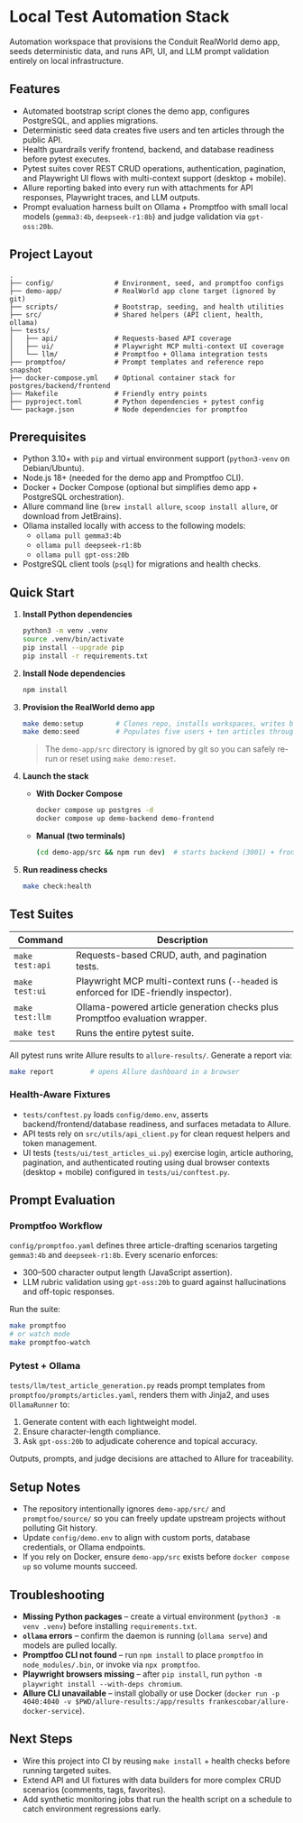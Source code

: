 # Local Test Automation Stack

Automation workspace that provisions the Conduit RealWorld demo app, seeds deterministic data, and runs API, UI, and LLM prompt validation entirely on local infrastructure.

## Features
- Automated bootstrap script clones the demo app, configures PostgreSQL, and applies migrations.
- Deterministic seed data creates five users and ten articles through the public API.
- Health guardrails verify frontend, backend, and database readiness before pytest executes.
- Pytest suites cover REST CRUD operations, authentication, pagination, and Playwright UI flows with multi-context support (desktop + mobile).
- Allure reporting baked into every run with attachments for API responses, Playwright traces, and LLM outputs.
- Prompt evaluation harness built on Ollama + Promptfoo with small local models (`gemma3:4b`, `deepseek-r1:8b`) and judge validation via `gpt-oss:20b`.

## Project Layout
```
.
├── config/               # Environment, seed, and promptfoo configs
├── demo-app/             # RealWorld app clone target (ignored by git)
├── scripts/              # Bootstrap, seeding, and health utilities
├── src/                  # Shared helpers (API client, health, ollama)
├── tests/
│   ├── api/              # Requests-based API coverage
│   ├── ui/               # Playwright MCP multi-context UI coverage
│   └── llm/              # Promptfoo + Ollama integration tests
├── promptfoo/            # Prompt templates and reference repo snapshot
├── docker-compose.yml    # Optional container stack for postgres/backend/frontend
├── Makefile              # Friendly entry points
├── pyproject.toml        # Python dependencies + pytest config
└── package.json          # Node dependencies for promptfoo
```

## Prerequisites
- Python 3.10+ with `pip` and virtual environment support (`python3-venv` on Debian/Ubuntu).
- Node.js 18+ (needed for the demo app and Promptfoo CLI).
- Docker + Docker Compose (optional but simplifies demo app + PostgreSQL orchestration).
- Allure command line (`brew install allure`, `scoop install allure`, or download from JetBrains).
- Ollama installed locally with access to the following models:
  - `ollama pull gemma3:4b`
  - `ollama pull deepseek-r1:8b`
  - `ollama pull gpt-oss:20b`
- PostgreSQL client tools (`psql`) for migrations and health checks.

## Quick Start

1. **Install Python dependencies**
   ```bash
   python3 -m venv .venv
   source .venv/bin/activate
   pip install --upgrade pip
   pip install -r requirements.txt
   ```

2. **Install Node dependencies**
   ```bash
   npm install
   ```

3. **Provision the RealWorld demo app**
   ```bash
   make demo:setup        # Clones repo, installs workspaces, writes backend .env, runs migrations
   make demo:seed         # Populates five users + ten articles through the public API
   ```

   > The `demo-app/src` directory is ignored by git so you can safely re-run or reset using `make demo:reset`.

4. **Launch the stack**
   - **With Docker Compose**
     ```bash
     docker compose up postgres -d
     docker compose up demo-backend demo-frontend
     ```
   - **Manual (two terminals)**
     ```bash
     (cd demo-app/src && npm run dev)  # starts backend (3001) + frontend (3000)
     ```

5. **Run readiness checks**
   ```bash
   make check:health
   ```

## Test Suites

| Command | Description |
|---------|-------------|
| `make test:api` | Requests-based CRUD, auth, and pagination tests. |
| `make test:ui` | Playwright MCP multi-context runs (`--headed` is enforced for IDE-friendly inspector). |
| `make test:llm` | Ollama-powered article generation checks plus Promptfoo evaluation wrapper. |
| `make test` | Runs the entire pytest suite. |

All pytest runs write Allure results to `allure-results/`. Generate a report via:

```bash
make report         # opens Allure dashboard in a browser
```

### Health-Aware Fixtures
- `tests/conftest.py` loads `config/demo.env`, asserts backend/frontend/database readiness, and surfaces metadata to Allure.
- API tests rely on `src/utils/api_client.py` for clean request helpers and token management.
- UI tests (`tests/ui/test_articles_ui.py`) exercise login, article authoring, pagination, and authenticated routing using dual browser contexts (desktop + mobile) configured in `tests/ui/conftest.py`.

## Prompt Evaluation

### Promptfoo Workflow
`config/promptfoo.yaml` defines three article-drafting scenarios targeting `gemma3:4b` and `deepseek-r1:8b`. Every scenario enforces:
- 300–500 character output length (JavaScript assertion).
- LLM rubric validation using `gpt-oss:20b` to guard against hallucinations and off-topic responses.

Run the suite:
```bash
make promptfoo
# or watch mode
make promptfoo-watch
```

### Pytest + Ollama
`tests/llm/test_article_generation.py` reads prompt templates from `promptfoo/prompts/articles.yaml`, renders them with Jinja2, and uses `OllamaRunner` to:
1. Generate content with each lightweight model.
2. Ensure character-length compliance.
3. Ask `gpt-oss:20b` to adjudicate coherence and topical accuracy.

Outputs, prompts, and judge decisions are attached to Allure for traceability.

## Setup Notes
- The repository intentionally ignores `demo-app/src/` and `promptfoo/source/` so you can freely update upstream projects without polluting Git history.
- Update `config/demo.env` to align with custom ports, database credentials, or Ollama endpoints.
- If you rely on Docker, ensure `demo-app/src` exists before `docker compose up` so volume mounts succeed.

## Troubleshooting
- **Missing Python packages** – create a virtual environment (`python3 -m venv .venv`) before installing `requirements.txt`.
- **`ollama` errors** – confirm the daemon is running (`ollama serve`) and models are pulled locally.
- **Promptfoo CLI not found** – run `npm install` to place `promptfoo` in `node_modules/.bin`, or invoke via `npx promptfoo`.
- **Playwright browsers missing** – after `pip install`, run `python -m playwright install --with-deps chromium`.
- **Allure CLI unavailable** – install globally or use Docker (`docker run -p 4040:4040 -v $PWD/allure-results:/app/results frankescobar/allure-docker-service`).

## Next Steps
- Wire this project into CI by reusing `make install` + health checks before running targeted suites.
- Extend API and UI fixtures with data builders for more complex CRUD scenarios (comments, tags, favorites).
- Add synthetic monitoring jobs that run the health script on a schedule to catch environment regressions early.
